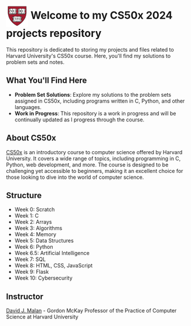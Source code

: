 # <img src="harvard_university_logo.svg" alt="Harvard University Logo" width="60" height="60" style="vertical-align: middle;"> Welcome to my CS50x 2024 projects repository

This repository is dedicated to storing my projects and files related to Harvard University's CS50x course. Here, you'll find my solutions to problem sets and notes.

## What You'll Find Here

- **Problem Set Solutions**: Explore my solutions to the problem sets assigned in CS50x, including programs written in C, Python, and other languages.
- **Work in Progress**: This repository is a work in progress and will be continually updated as I progress through the course.

## About CS50x

[CS50x](https://cs50.harvard.edu/x/2024/) is an introductory course to computer science offered by Harvard University. It covers a wide range of topics, including programming in C, Python, web development, and more. The course is designed to be challenging yet accessible to beginners, making it an excellent choice for those looking to dive into the world of computer science.

## Structure

- Week 0: Scratch
- Week 1: C
- Week 2: Arrays
- Week 3: Algorithms
- Week 4: Memory
- Week 5: Data Structures
- Week 6: Python
- Week 6.5: Artificial Intelligence
- Week 7: SQL
- Week 8: HTML, CSS, JavaScript
- Week 9: Flask
- Week 10: Cybersecurity

## Instructor

[David J. Malan](https://cs.harvard.edu/malan/) - Gordon McKay Professor of the Practice of Computer Science at Harvard University